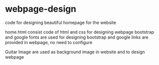 # webpage-design
code for designing beautiful homepage for the website


home.html consist code of html and css for designing webpage
bootstrap and google fonts are used for designing 
bootstrap and google links are provided in webpage, no need to configure 

Guitar Image are used as background image in website and to design webpage 
